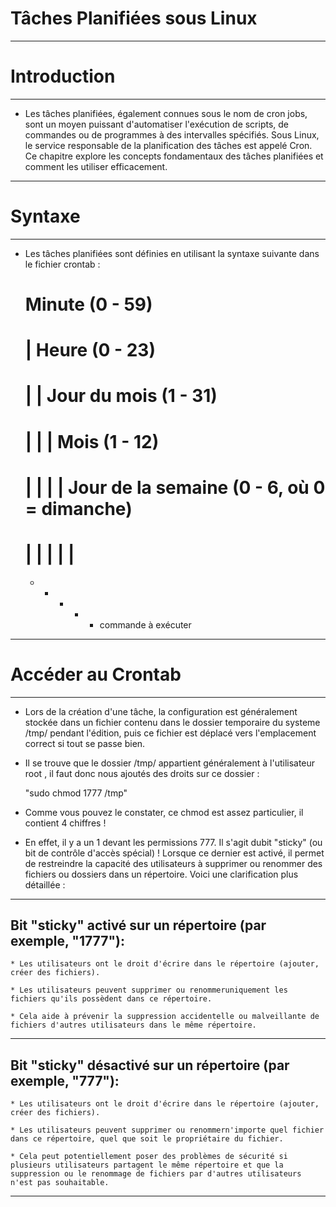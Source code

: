 # **Tâches Planifiées sous Linux**
---


# **Introduction**
---


* Les tâches planifiées, également connues sous le nom de cron jobs, sont un moyen puissant d'automatiser l'exécution de scripts, de commandes ou de programmes à des intervalles spécifiés. Sous Linux, le service responsable de la planification des tâches est appelé Cron. Ce chapitre explore les concepts fondamentaux des tâches planifiées et comment les utiliser efficacement.
---


# **Syntaxe**
---


* Les tâches planifiées sont définies en utilisant la syntaxe suivante dans le fichier crontab :


    # Minute (0 - 59)
    # | Heure (0 - 23)
    # | | Jour du mois (1 - 31)
    # | | | Mois (1 - 12)
    # | | | | Jour de la semaine (0 - 6, où 0 = dimanche)
    # | | | | |
    * * * * * commande à exécuter
---


# **Accéder au Crontab**
---


- Lors de la création d'une tâche, la configuration est généralement stockée dans un fichier contenu dans le dossier temporaire du systeme /tmp/ pendant l'édition, puis ce fichier est déplacé vers l'emplacement correct si tout se passe bien.


- Il se trouve que le dossier /tmp/ appartient généralement à l'utilisateur root , il faut donc nous ajoutés des droits sur ce dossier :


    "sudo chmod 1777 /tmp"


- Comme vous pouvez le constater, ce chmod est assez particulier, il contient 4 chiffres !


- En effet, il y a un 1 devant les permissions 777. Il s'agit dubit "sticky" (ou bit de contrôle d'accès spécial) ! Lorsque ce dernier est activé, il permet de restreindre la capacité des utilisateurs à supprimer ou renommer des fichiers ou dossiers dans un répertoire. Voici une clarification plus détaillée :
---


## **Bit "sticky" activé sur un répertoire (par exemple, "1777"):**


    * Les utilisateurs ont le droit d'écrire dans le répertoire (ajouter, créer des fichiers).

    * Les utilisateurs peuvent supprimer ou renommeruniquement les fichiers qu'ils possèdent dans ce répertoire.

    * Cela aide à prévenir la suppression accidentelle ou malveillante de fichiers d'autres utilisateurs dans le même répertoire.
---


## **Bit "sticky" désactivé sur un répertoire (par exemple, "777"):**


    * Les utilisateurs ont le droit d'écrire dans le répertoire (ajouter, créer des fichiers).

    * Les utilisateurs peuvent supprimer ou renommern'importe quel fichier dans ce répertoire, quel que soit le propriétaire du fichier.

    * Cela peut potentiellement poser des problèmes de sécurité si plusieurs utilisateurs partagent le même répertoire et que la suppression ou le renommage de fichiers par d'autres utilisateurs n'est pas souhaitable.
---